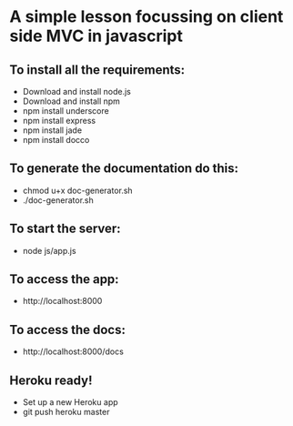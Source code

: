 # A simple lesson focussing on client side MVC in javascript

## To install all the requirements:

* Download and install node.js
* Download and install npm
* npm install underscore
* npm install express
* npm install jade
* npm install docco

## To generate the documentation do this:

* chmod u+x doc-generator.sh
* ./doc-generator.sh

## To start the server:

* node js/app.js

## To access the app:

* http://localhost:8000

## To access the docs:

* http://localhost:8000/docs

## Heroku ready!

* Set up a new Heroku app 
* git push heroku master 
